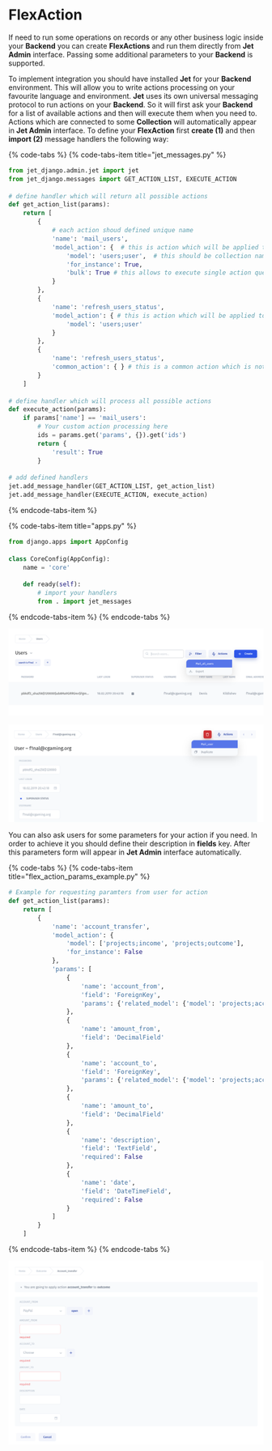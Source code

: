 # FlexAction

If need to run some operations on records or any other business logic inside your **Backend** you can create **FlexActions** and run them directly from **Jet Admin** interface. Passing some additional parameters to your **Backend** is supported.

To implement integration you should have installed **Jet** for your **Backend** environment. This will allow you to write actions processing on your favourite language and environment. **Jet** uses its own universal messaging protocol to run actions on your **Backend**. So it will first ask your **Backend** for a list of available actions and then will execute them when you need to. Actions which are connected to some **Collection** will automatically appear in **Jet Admin** interface. To define your **FlexAction** first **create \(1\)** and then **import \(2\)** message handlers the following way:

{% code-tabs %}
{% code-tabs-item title="jet\_messages.py" %}
```python
from jet_django.admin.jet import jet
from jet_django.messages import GET_ACTION_LIST, EXECUTE_ACTION

# define handler which will return all possible actions
def get_action_list(params):
    return [
        {
            # each action shoud defined unique name
            'name': 'mail_users',
            'model_action': {  # this is action which will be applied to selected users (for_instance==True flag)
                'model': 'users;user',  # this should be collection name
                'for_instance': True, 
                'bulk': True # this allows to execute single action query with ids separated with comma instead of one query per row
            }
        },
        {
            'name': 'refresh_users_status',
            'model_action': { # this is action which will be applied to all users (no for_instance==True flag)
                'model': 'users;user'
            }
        },
        {
            'name': 'refresh_users_status',
            'common_action': { } # this is a common action which is not connected to any collections
        }
    ]

# define handler which will process all possible actions
def execute_action(params):
    if params['name'] == 'mail_users':
        # Your custom action processing here
        ids = params.get('params', {}).get('ids')
        return {
            'result': True
        }

# add defined handlers
jet.add_message_handler(GET_ACTION_LIST, get_action_list)
jet.add_message_handler(EXECUTE_ACTION, execute_action)

```
{% endcode-tabs-item %}

{% code-tabs-item title="apps.py" %}
```python
from django.apps import AppConfig

class CoreConfig(AppConfig):
    name = 'core'

    def ready(self):
        # import your handlers
        from . import jet_messages
```
{% endcode-tabs-item %}
{% endcode-tabs %}

![Collection FlexAction example](../.gitbook/assets/image%20%288%29.png)

![Record FlexAction example](../.gitbook/assets/image%20%2812%29.png)

You can also ask users for some parameters for your action if you need. In order to achieve it you should define their description in **fields** key. After this parameters form will appear in **Jet Admin** interface automatically.

{% code-tabs %}
{% code-tabs-item title="flex\_action\_params\_example.py" %}
```python
# Example for requesting paramters from user for action
def get_action_list(params):
    return [
        {
            'name': 'account_transfer',
            'model_action': {
                'model': ['projects;income', 'projects;outcome'],
                'for_instance': False
            },
            'params': [
                {
                    'name': 'account_from',
                    'field': 'ForeignKey',
                    'params': {'related_model': {'model': 'projects;account'}}
                },
                {
                    'name': 'amount_from',
                    'field': 'DecimalField'
                },
                {
                    'name': 'account_to',
                    'field': 'ForeignKey',
                    'params': {'related_model': {'model': 'projects;account'}}
                },
                {
                    'name': 'amount_to',
                    'field': 'DecimalField'
                },
                {
                    'name': 'description',
                    'field': 'TextField',
                    'required': False
                },
                {
                    'name': 'date',
                    'field': 'DateTimeField',
                    'required': False
                }
            ]
        }
    ]
```
{% endcode-tabs-item %}
{% endcode-tabs %}

![](../.gitbook/assets/image%20%2823%29.png)

### 

